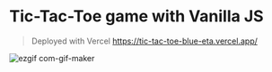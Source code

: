 # Tic-Tac-Toe game with Vanilla JS

> Deployed with Vercel https://tic-tac-toe-blue-eta.vercel.app/

![ezgif com-gif-maker](https://user-images.githubusercontent.com/79127001/122881161-d1eb7400-d308-11eb-8cc7-5d1b04f7bdf6.gif)
